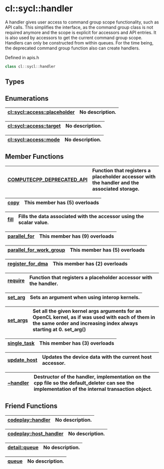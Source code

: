 # cl::sycl::handler

A handler gives user access to command group scope functionality, such as API calls. This simplifies the interface, as the command group class is not required anymore and the scope is explicit for accessors and API entries. It is also used by accessors to get the current command group scope. Handlers can only be constructed from within queues. For the time being, the deprecated command group function also can create handlers.

Defined in apis.h

```cpp
class cl::sycl::handler
```

## Types

## Enumerations

| [cl::sycl::access::placeholder](./enums/placeholder/README.md) | No description. |
| :--- | :--- |

| [cl::sycl::access::target](./enums/target/README.md) | No description. |
| :--- | :--- |

| [cl::sycl::access::mode](./enums/mode/README.md) | No description. |
| :--- | :--- |

## Member Functions

| [COMPUTECPP_DEPRECATED_API](./functions/COMPUTECPP_DEPRECATED_API/README.md) | Function that registers a placeholder accessor with the handler and the associated storage.  |
| :--- | :--- |

| [copy](./functions/copy/README.md) | This member has (5) overloads |
| :--- | :--- |

| [fill](./functions/fill/README.md) | Fills the data associated with the accessor using the scalar value.  |
| :--- | :--- |

| [parallel_for](./functions/parallel_for/README.md) | This member has (9) overloads |
| :--- | :--- |

| [parallel_for_work_group](./functions/parallel_for_work_group/README.md) | This member has (5) overloads |
| :--- | :--- |

| [register_for_dma](./functions/register_for_dma/README.md) | This member has (2) overloads |
| :--- | :--- |

| [require](./functions/require/README.md) | Function that registers a placeholder accessor with the handler.  |
| :--- | :--- |

| [set_arg](./functions/set_arg/README.md) | Sets an argument when using interop kernels.  |
| :--- | :--- |

| [set_args](./functions/set_args/README.md) | Set all the given kernel args arguments for an OpenCL kernel, as if  was used with each of them in the same order and increasing index always starting at 0. set_arg() |
| :--- | :--- |

| [single_task](./functions/single_task/README.md) | This member has (3) overloads |
| :--- | :--- |

| [update_host](./functions/update_host/README.md) | Updates the device data with the current host accessor.  |
| :--- | :--- |

| [~handler](./functions/~handler/README.md) | Destructor of the handler, implementation on the cpp file so the default_deleter can see the implementation of the internal transaction object.  |
| :--- | :--- |


## Friend Functions

| [codeplay::handler](./functions/codeplay::handler/README.md) | No description. |
| :--- | :--- |

| [codeplay::host_handler](./functions/codeplay::host_handler/README.md) | No description. |
| :--- | :--- |

| [detail::queue](./functions/detail::queue/README.md) | No description. |
| :--- | :--- |

| [queue](./functions/queue/README.md) | No description. |
| :--- | :--- |

